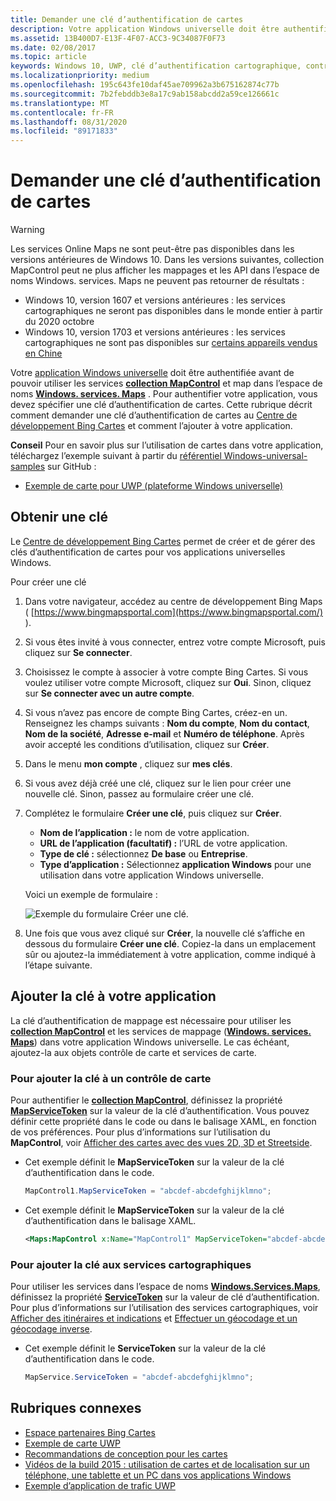 ```yaml
---
title: Demander une clé d’authentification de cartes
description: Votre application Windows universelle doit être authentifiée pour pouvoir utiliser le MapControl et les services cartographiques dans l’espace de noms Windows.Services.Maps.
ms.assetid: 13B400D7-E13F-4F07-ACC3-9C34087F0F73
ms.date: 02/08/2017
ms.topic: article
keywords: Windows 10, UWP, clé d’authentification cartographique, contrôle de carte
ms.localizationpriority: medium
ms.openlocfilehash: 195c643fe10daf45ae709962a3b675162874c77b
ms.sourcegitcommit: 7b2febddb3e8a17c9ab158abcdd2a59ce126661c
ms.translationtype: MT
ms.contentlocale: fr-FR
ms.lasthandoff: 08/31/2020
ms.locfileid: "89171833"
---
```

# <a name="request-a-maps-authentication-key"></a>Demander une clé d’authentification de cartes

> [!WARNING]
> Les services Online Maps ne sont peut-être pas disponibles dans les versions antérieures de Windows 10. Dans les versions suivantes, collection MapControl peut ne plus afficher les mappages et les API dans l’espace de noms Windows. services. Maps ne peuvent pas retourner de résultats :
> - Windows 10, version 1607 et versions antérieures : les services cartographiques ne seront pas disponibles dans le monde entier à partir du 2020 octobre
> - Windows 10, version 1703 et versions antérieures : les services cartographiques ne sont pas disponibles sur [certains appareils vendus en Chine](/windows-hardware/customize/desktop/unattend/microsoft-windows-mapcontrol-desktop-chinavariantwin10)

Votre [application Windows universelle](../get-started/universal-application-platform-guide.md) doit être authentifiée avant de pouvoir utiliser les services [**collection MapControl**](/uwp/api/Windows.UI.Xaml.Controls.Maps.MapControl) et map dans l’espace de noms [**Windows. services. Maps**](/uwp/api/Windows.Services.Maps) . Pour authentifier votre application, vous devez spécifier une clé d’authentification de cartes. Cette rubrique décrit comment demander une clé d’authentification de cartes au [Centre de développement Bing Cartes](https://www.bingmapsportal.com/) et comment l’ajouter à votre application.

**Conseil** Pour en savoir plus sur l’utilisation de cartes dans votre application, téléchargez l’exemple suivant à partir du [référentiel Windows-universal-samples](https://github.com/Microsoft/Windows-universal-samples) sur GitHub :

-   [Exemple de carte pour UWP (plateforme Windows universelle)](https://github.com/Microsoft/Windows-universal-samples/tree/master/Samples/MapControl)

## <a name="get-a-key"></a>Obtenir une clé


Le [Centre de développement Bing Cartes](https://www.bingmapsportal.com/) permet de créer et de gérer des clés d’authentification de cartes pour vos applications universelles Windows.

Pour créer une clé

1.  Dans votre navigateur, accédez au centre de développement Bing Maps ( [https://www.bingmapsportal.com](https://www.bingmapsportal.com/) ).

2.  Si vous êtes invité à vous connecter, entrez votre compte Microsoft, puis cliquez sur **Se connecter**.

3.  Choisissez le compte à associer à votre compte Bing Cartes. Si vous voulez utiliser votre compte Microsoft, cliquez sur **Oui**. Sinon, cliquez sur **Se connecter avec un autre compte**.

4.  Si vous n’avez pas encore de compte Bing Cartes, créez-en un. Renseignez les champs suivants : **Nom du compte**, **Nom du contact**, **Nom de la société**, **Adresse e-mail** et **Numéro de téléphone**. Après avoir accepté les conditions d’utilisation, cliquez sur **Créer**.

5.  Dans le menu **mon compte** , cliquez sur **mes clés**.

6.  Si vous avez déjà créé une clé, cliquez sur le lien pour créer une nouvelle clé. Sinon, passez au formulaire créer une clé.

7.  Complétez le formulaire **Créer une clé**, puis cliquez sur **Créer**.

    -   **Nom de l’application :** le nom de votre application.
    -   **URL de l’application (facultatif) :** l’URL de votre application.
    -   **Type de clé :** sélectionnez **De base** ou **Entreprise**.
    -   **Type d’application :** Sélectionnez **application Windows** pour une utilisation dans votre application Windows universelle.

    Voici un exemple de formulaire :

    ![Exemple du formulaire Créer une clé.](images/createkeydialog.png)

8.  Une fois que vous avez cliqué sur **Créer**, la nouvelle clé s’affiche en dessous du formulaire **Créer une clé**. Copiez-la dans un emplacement sûr ou ajoutez-la immédiatement à votre application, comme indiqué à l’étape suivante.

## <a name="add-the-key-to-your-app"></a>Ajouter la clé à votre application


La clé d’authentification de mappage est nécessaire pour utiliser les [**collection MapControl**](/uwp/api/Windows.UI.Xaml.Controls.Maps.MapControl) et les services de mappage ([**Windows. services. Maps**](/uwp/api/Windows.Services.Maps)) dans votre application Windows universelle. Le cas échéant, ajoutez-la aux objets contrôle de carte et services de carte.

### <a name="to-add-the-key-to-a-map-control"></a>Pour ajouter la clé à un contrôle de carte

Pour authentifier le [**collection MapControl**](/uwp/api/Windows.UI.Xaml.Controls.Maps.MapControl), définissez la propriété [**MapServiceToken**](/uwp/api/windows.ui.xaml.controls.maps.mapcontrol.mapservicetoken) sur la valeur de la clé d’authentification. Vous pouvez définir cette propriété dans le code ou dans le balisage XAML, en fonction de vos préférences. Pour plus d’informations sur l’utilisation du **MapControl**, voir [Afficher des cartes avec des vues 2D, 3D et Streetside](display-maps.md).

-   Cet exemple définit le **MapServiceToken** sur la valeur de la clé d’authentification dans le code.

    ```cs
    MapControl1.MapServiceToken = "abcdef-abcdefghijklmno";
    ```

-   Cet exemple définit le **MapServiceToken** sur la valeur de la clé d’authentification dans le balisage XAML.

    ```xml
    <Maps:MapControl x:Name="MapControl1" MapServiceToken="abcdef-abcdefghijklmno"/>
    ```

### <a name="to-add-the-key-to-map-services"></a>Pour ajouter la clé aux services cartographiques

Pour utiliser les services dans l’espace de noms [**Windows.Services.Maps**](/uwp/api/Windows.Services.Maps), définissez la propriété [**ServiceToken**](/uwp/api/windows.services.maps.mapservice.servicetoken) sur la valeur de clé d’authentification. Pour plus d’informations sur l’utilisation des services cartographiques, voir [Afficher des itinéraires et indications](routes-and-directions.md) et [Effectuer un géocodage et un géocodage inverse](geocoding.md).

-   Cet exemple définit le **ServiceToken** sur la valeur de la clé d’authentification dans le code.

    ```cs
    MapService.ServiceToken = "abcdef-abcdefghijklmno";
    ```

## <a name="related-topics"></a>Rubriques connexes

* [Espace partenaires Bing Cartes](https://www.bingmapsportal.com/)
* [Exemple de carte UWP](https://github.com/Microsoft/Windows-universal-samples/tree/master/Samples/MapControl)
* [Recommandations de conception pour les cartes](./display-maps.md)
* [Vidéos de la build 2015 : utilisation de cartes et de localisation sur un téléphone, une tablette et un PC dans vos applications Windows](https://channel9.msdn.com/Events/Build/2015/2-757)
* [Exemple d’application de trafic UWP](https://github.com/Microsoft/Windows-appsample-trafficapp)